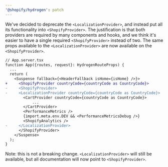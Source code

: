 ```yaml
---
'@shopify/hydrogen': patch
---
```


We've decided to deprecate the `<LocalizationProvider>`, and instead put all its functionality into `<ShopifyProvider>`. The justification is that both providers are required by many components and hooks, and we think it's easier to have a single required `<ShopifyProvider>` instead of two. The same props available to the `<LocalizationProvider>` are now available on the `<ShopifyProvider>`.

```diff
// App.server.tsx
function App({routes, request}: HydrogenRouteProps) {
  ...
  return (
    <Suspense fallback={<HeaderFallback isHome={isHome} />}>
+     <ShopifyProvider countryCode={countryCode as CountryCode}>
-     <ShopifyProvider>
-     <LocalizationProvider countryCode={countryCode as CountryCode}>
        <CartProvider countryCode={countryCode as CountryCode}>
            ...
        </CartProvider>
        <PerformanceMetrics />
        {import.meta.env.DEV && <PerformanceMetricsDebug />}
        <ShopifyAnalytics />
-     </LocalizationProvider>
      </ShopifyProvider>
    </Suspense>
  );
}
```

Note: this is not a breaking change. `<LocalizationProvider>` will still be available, but all documentation will now point to `<ShopifyProvider>`.
